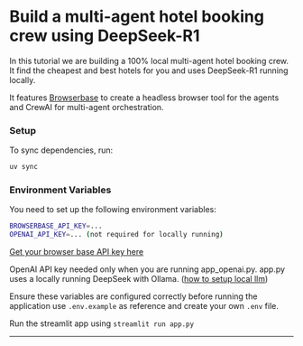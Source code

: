 # Build a multi-agent hotel booking crew using DeepSeek-R1

In this tutorial we are building a 100% local multi-agent hotel booking crew. It find the cheapest and best hotels for you and uses DeepSeek-R1 running locally.

It features [Browserbase](https://dub.sh/bb1) to create a headless browser tool for the agents and CrewAI for multi-agent orchestration.

### Setup

To sync dependencies, run:

```sh
uv sync
```
    
### Environment Variables

You need to set up the following environment variables:

```sh
BROWSERBASE_API_KEY=...
OPENAI_API_KEY=... (not required for locally running)
```
[Get your browser base API key here](https://dub.sh/bb1)

OpenAI API key needed only when you are running app_openai.py. app.py uses a locally running DeepSeek with Ollama. ([how to setup local llm](https://ollama.com/library/deepseek-r1))

Ensure these variables are configured correctly before running the application use `.env.example` as reference and create your own `.env` file.

Run the streamlit app using `streamlit run app.py`

---
